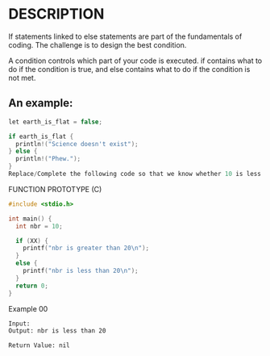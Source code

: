 # DESCRIPTION

If statements linked to else statements are part of the fundamentals of coding. The challenge is to design the best condition.

A condition controls which part of your code is executed. if contains what to do if the condition is true, and else contains what to do if the condition is not met.

## An example:
```c
let earth_is_flat = false;

if earth_is_flat {
  println!("Science doesn't exist");
} else {
  println!("Phew.");
}
Replace/Complete the following code so that we know whether 10 is less than or greater than 20. (The XX is what you need to replace)
```

FUNCTION PROTOTYPE (C)

```c
#include <stdio.h>

int main() {
  int nbr = 10;

  if (XX) {
    printf("nbr is greater than 20\n");
  }
  else {
    printf("nbr is less than 20\n");
  }
  return 0;
}
```

Example 00
```bash
Input: 
Output: nbr is less than 20

Return Value: nil
```